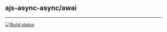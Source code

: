 ## ajs-async-async/awai

---
[![Build status](https://ci.appveyor.com/api/projects/status/87ylk3qwj89chgug?svg=true)](https://ci.appveyor.com/project/Liaksej/ajs-async-asyncawait)

